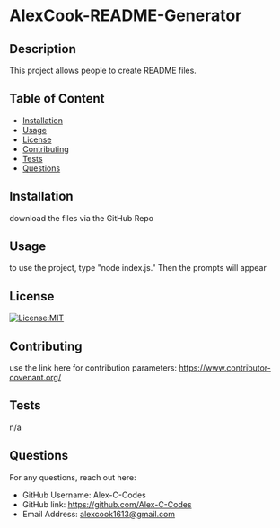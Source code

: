 
# AlexCook-README-Generator

## Description

This project allows  people to create README files.

## Table of Content

- [Installation](#installation)
- [Usage](#usage)
- [License](#license)
- [Contributing](#contributing)
- [Tests](#tests)
- [Questions](#questions)

## Installation

download the files via the GitHub Repo

## Usage

to use the project, type "node index.js." Then the prompts will appear

## License

[![License:MIT](https://img.shields.io/badge/License-MIT-yellow.svg)](https://opensource.org/licenses/MIT)

## Contributing

use the link here for contribution parameters: https://www.contributor-covenant.org/

## Tests

n/a

## Questions

For any questions, reach out here:
- GitHub Username: Alex-C-Codes
- GitHub link: https://github.com/Alex-C-Codes
- Email Address: alexcook1613@gmail.com
